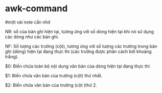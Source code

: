 # awk-command

#một vài note cần nhớ

NR: số của bản ghi hiện tại, tương ứng với số dòng hiện tại khi nó sử dụng các dòng như các bản ghi.

NF: Số lượng các trường (cột), tương ứng với số lượng các trường trong bản ghi (dòng)  hiện tại đang thực thi (các trường được phân cách bởi khoảng trắng).

$0: Biến chứa toàn bộ nội dung văn bản của dòng hiện tại đang thực thi

$1: Biến chứa văn bản của trường (cột) thứ nhất.

$2: Biến chứa văn bản của trường (cột )thứ 2.


